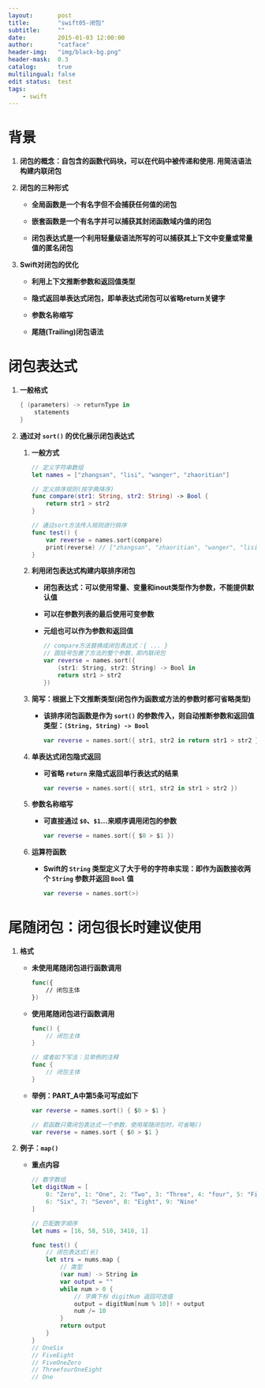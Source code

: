 ```yaml
---
layout:       post
title:        "swift05-闭包"
subtitle:     ""
date:         2015-01-03 12:00:00
author:       "catface"
header-img:   "img/black-bg.png"
header-mask:  0.3
catalog:      true
multilingual: false
edit status:  test
tags:
    - swift
---
```


# 背景

1. **闭包的概念：自包含的函数代码块，可以在代码中被传递和使用. 用简洁语法构建内联闭包**

2. **闭包的三种形式**

	- **全局函数是一个有名字但不会捕获任何值的闭包**
	
	- **嵌套函数是一个有名字并可以捕获其封闭函数域内值的闭包**

	- **闭包表达式是一个利用轻量级语法所写的可以捕获其上下文中变量或常量值的匿名闭包**

3. **Swift对闭包的优化**

	- **利用上下文推断参数和返回值类型**
	
	- **隐式返回单表达式闭包，即单表达式闭包可以省略return关键字**

	- **参数名称缩写**
	
	- **尾随(Trailing)闭包语法**

# 闭包表达式

1. **一般格式**

	``` swift
	{ (parameters) -> returnType in
	    statements
	}
	```

2. **通过对 `sort()` 的优化展示闭包表达式**

	1. **一般方式**

		``` swift
		// 定义字符串数组
		let names = ["zhangsan", "lisi", "wanger", "zhaoritian"]
		
		// 定义排序规则(按字典降序)
		func compare(str1: String, str2: String) -> Bool {
		    return str1 > str2
		}
		
		// 通过sort方法传入规则进行排序
		func test() {
		    var reverse = names.sort(compare)
		    print(reverse) // ["zhangsan", "zhaoritian", "wanger", "lisi"]
		}
		```

	2. **利用闭包表达式构建内联排序闭包**

		- **闭包表达式：可以使用常量、变量和inout类型作为参数，不能提供默认值**
		
		- **可以在参数列表的最后使用可变参数**

		- **元组也可以作为参数和返回值**

			``` swift
			// compare方法替换成闭包表达式：{ ... }
			// 圆括号包裹了方法的整个参数，即内联闭包
			var reverse = names.sort({
				(str1: String, str2: String) -> Bool in
			    return str1 > str2
			})
			```

	3. **简写：根据上下文推断类型(闭包作为函数或方法的参数时都可省略类型)**

		- **该排序闭包函数是作为 `sort()` 的参数传入，则自动推断参数和返回值类型：`(String, String) -> Bool`**
			
			``` swift
			var reverse = names.sort({ str1, str2 in return str1 > str2 })
			```

	4. **单表达式闭包隐式返回**

		- **可省略 `return` 来隐式返回单行表达式的结果**

			``` swift
			var reverse = names.sort({ str1, str2 in str1 > str2 })
			```

	5. **参数名称缩写**

		- **可直接通过 `$0`、`$1`...来顺序调用闭包的参数**

			``` swift
			var reverse = names.sort({ $0 > $1 })
			```

	6. **运算符函数**

		- **Swift的 `String` 类型定义了大于号的字符串实现：即作为函数接收两个 `String` 参数并返回 `Bool` 值**

			``` swift
			var reverse = names.sort(>)
			```

# 尾随闭包：闭包很长时建议使用

1. **格式**

	- **未使用尾随闭包进行函数调用**
	
		``` swift
		func({
			// 闭包主体
		})
		```
	
	- **使用尾随闭包进行函数调用**
	
		``` swift
		func() {
			// 闭包主体
		}
		
		// 或者如下写法：见举例的注释
		func {
			// 闭包主体
		}
		```
	
	- **举例：PART_A中第5条可写成如下**
	
		``` swift
		var reverse = names.sort() { $0 > $1 }
		
		// 若函数只需闭包表达式一个参数，使用尾随闭包时，可省略()
		var reverse = names.sort { $0 > $1 }
		```

2. **例子：`map()`**

	- **重点内容**

		``` swift
		// 数字数组
		let digitNum = [
		    0: "Zero", 1: "One", 2: "Two", 3: "Three", 4: "four", 5: "Five",
		    6: "Six", 7: "Seven", 8: "Eight", 9: "Nine"
		]
		
		// 匹配数字顺序
		let nums = [16, 58, 510, 3418, 1]
		
		func test() {
			// 闭包表达式(长)
		    let strs = nums.map {
			    // 类型
		        (var num) -> String in
		        var output = ""
		        while num > 0 {
			        // 字典下标 digitNum 返回可选值
		            output = digitNum[num % 10]! + output 
		            num /= 10
		        }
		        return output
		    }
		}
		// OneSix
		// FiveEight
		// FiveOneZero
		// ThreefourOneEight
		// One
		```